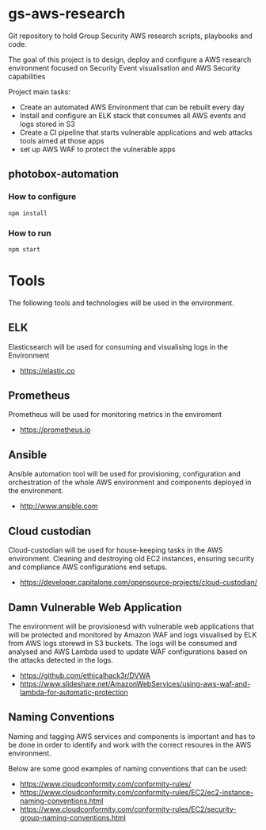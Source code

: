 # gs-aws-research
Git repository to hold Group Security AWS research scripts, playbooks and code.

The goal of this project is to design, deploy and configure a AWS research environment focused on Security Event visualisation and AWS Security capabilities

Project main tasks:
- Create an automated AWS Environment that can be rebuilt every day
- Install and configure an ELK stack that consumes all AWS events and logs stored in S3
- Create a CI pipeline that starts vulnerable applications and web attacks tools aimed at those apps
- set up AWS WAF to protect the vulnerable apps

## photobox-automation
### How to configure
```
npm install
```

### How to run
```
npm start
```


# Tools
The following tools and technologies will be used in the environment.

## ELK
Elasticsearch will be used for consuming and visualising logs in the Environment

- https://elastic.co


## Prometheus
Prometheus will be used for monitoring metrics in the enviroment

- https://prometheus.io


## Ansible
Ansible automation tool will be used for provisioning, configuration and orchestration of the whole AWS environment and components deployed in the environment.

- http://www.ansible.com


## Cloud custodian
Cloud-custodian will be used for house-keeping tasks in the AWS environment. Cleaning and destroying old EC2 instances, ensuring security and compliance AWS configurations end setups.

- https://developer.capitalone.com/opensource-projects/cloud-custodian/


## Damn Vulnerable Web Application
The environment will be provisionesd with vulnerable web applications that will be protected and monitored by Amazon WAF and logs visualised by ELK from AWS logs storewd in S3 buckets. The logs will be consumed and analysed and AWS Lambda used to update WAF configurations based on the attacks detected in the logs.

- https://github.com/ethicalhack3r/DVWA
- https://www.slideshare.net/AmazonWebServices/using-aws-waf-and-lambda-for-automatic-protection


## Naming Conventions
Naming and tagging AWS services and components is important and has to be done in order to identify and work with the correct resoures in the AWS environment.

Below are some good examples of naming conventions that can be used:

- https://www.cloudconformity.com/conformity-rules/
- https://www.cloudconformity.com/conformity-rules/EC2/ec2-instance-naming-conventions.html
- https://www.cloudconformity.com/conformity-rules/EC2/security-group-naming-conventions.html
